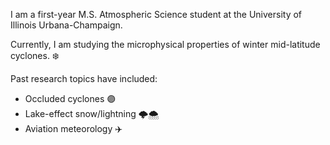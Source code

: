 I am a first-year M.S. Atmospheric Science student at the University of Illinois Urbana-Champaign.

Currently, I am studying the microphysical properties of winter mid-latitude cyclones. ❄️ 

Past research topics have included:
  - Occluded cyclones 🟣
  - Lake-effect snow/lightning 🌩️🌨️
  - Aviation meteorology ✈️

<!--
**KaitlynJesmonth/KaitlynJesmonth** is a ✨ _special_ ✨ repository because its `README.md` (this file) appears on your GitHub profile.

Here are some ideas to get you started:

- 🔭 I’m currently working on ...
- 🌱 I’m currently learning ...
- 👯 I’m looking to collaborate on ...
- 🤔 I’m looking for help with ...
- 💬 Ask me about ...
- 📫 How to reach me: ...
- 😄 Pronouns: ...
- ⚡ Fun fact: ...
-->
